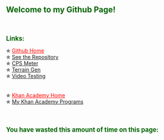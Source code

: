 <html>
  <head>
    <meta charset="utf-8">
    <script src="https://cdnjs.cloudflare.com/ajax/libs/processing.js/1.4.8/processing.min.js"></script>
    <style>
      body {position: absolute;}
      h1 {color: #006400; font-weight: bold; font-size: 150%;}
      h2 {color: #006400; font-size: 120%;}
      p {color: #000000;}
      a {text-decoration: underline;}
    </style>
  </head>
  <body>
    <h1>Welcome to my Github Page!</h1>
    <br>
    <h2>Links:</h2>
    ✯ <a style="color:red;" href="https://github.com">Github Home</a>
    <br>
    ✯ <a href="https://github.com/Anthony-Wilson-Programming/Anthony-Wilson-Programming.github.io">See the Repository</a>
    <br>
    ✯ <a href="https://anthony-wilson-programming.github.io/CPS/">CPS Meter</a>
    <br>
    ✯ <a href="https://anthony-wilson-programming.github.io/Terrain_Gen/">Terrain Gen</a>
    <br>
    ✯ <a href="https://anthony-wilson-programming.github.io/Video/">Video Testing</a>
    <hr style="height:5pt; visibility:hidden;" />
    ✯ <a style="color:red;" href="https://www.khanacademy.org">Khan Academy Home</a>
    <br>
    ✯ <a href="https://www.khanacademy.org/profile/Awilsonprogramming/projects">My Khan Academy Programs</a>
    <br>
    <br>
    <br>
    <h2>You have wasted this amount of time on this page:</h2>
    <script type="text/processing" data-processing-target="processing-canvas">
      void setup(){
        size(500,60);
        frameRate(1000);
      }
      
      void draw(){
        noSmooth();
        background(255);
        fill(0);
        noStroke();
        textAlign(LEFT,CENTER);
        textSize(50);
        
        text(floor(millis()/1000/60/60)+":"+floor(millis()/1000/60)%60+":"+floor(millis()/1000)%60+"." +floor(millis()/100)%10+""+floor(millis()/10)%10+""+floor(millis()/1)%10,5,height/2);
      }
    </script>
    <canvas id="processing-canvas"> </canvas>
    <br>
    <br>
  </body>
</html>

